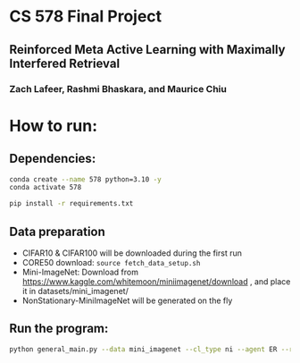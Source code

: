 # CS 578 Final Project

## Reinforced Meta Active Learning with Maximally Interfered Retrieval

### Zach Lafeer, Rashmi Bhaskara, and Maurice Chiu

# How to run:
## Dependencies:
```sh
conda create --name 578 python=3.10 -y
conda activate 578
```

```sh
pip install -r requirements.txt
```

## Data preparation
- CIFAR10 & CIFAR100 will be downloaded during the first run
- CORE50 download: `source fetch_data_setup.sh`
- Mini-ImageNet: Download from https://www.kaggle.com/whitemoon/miniimagenet/download , and place it in datasets/mini_imagenet/
- NonStationary-MiniImageNet will be generated on the fly

## Run the program:
```sh
python general_main.py --data mini_imagenet --cl_type ni --agent ER --retrieve MIR --update random --mem_size 5000
```